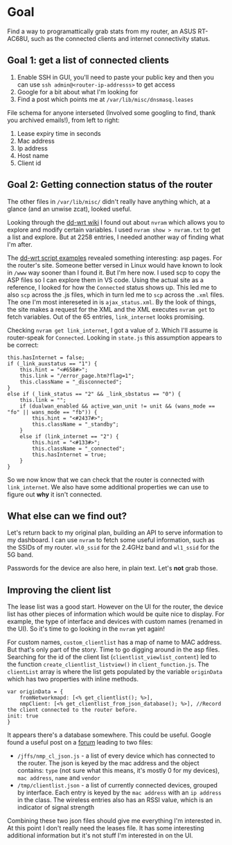 # Goal

Find a way to programattically grab stats from my router, an ASUS RT-AC68U, such as the connected clients and internet connectivity status.

## Goal 1: get a list of connected clients

1. Enable SSH in GUI, you'll need to paste your public key and then you can use `ssh admin@<router-ip-addresss>` to get access
2. Google for a bit about what I'm looking for
3. Find a post which points me at `/var/lib/misc/dnsmasq.leases`

File schema for anyone interseted (Involved some googling to find, thank you archived emails!), from left to right:
1. Lease expiry time in seconds
2. Mac address
3. Ip address
4. Host name
5. Client id

## Goal 2: Getting connection status of the router

The other files in `/var/lib/misc/` didn't really have anything which, at a glance (and an unwise zcat), looked useful.

Looking through the [dd-wrt wiki](https://forum.dd-wrt.com/wiki/index.php/Main_Page) I found out about `nvram` which allows you to explore and modify certain variables. I used `nvram show > nvram.txt` to get a list and explore. But at 2258 entries, I needed another way of finding what I'm after.

The [dd-wrt script examples](https://wiki.dd-wrt.com/wiki/index.php/Script_Examples) revealed something interesting: asp pages. For the router's site. Someone better versed in Linux would have known to look in `/www` way sooner than I found it. But I'm here now. I used scp to copy the ASP files so I can explore them in VS code. Using the actual site as a reference, I looked for how the `Connected` status shows up. This led me to also `scp` across the .js files, which in turn led me to `scp` across the `.xml` files. The one I'm most intereseted in is `ajax_status.xml`. By the look of things, the site makes a request for the XML and the XML executes `nvram get` to fetch variables. Out of the 65 entries, `link_internet` looks promising.

Checking `nvram get link_internet`, I got a value of `2`. Which I'll assume is router-speak for `Connected`. Looking in `state.js` this assumption appears to be correct:

```
this.hasInternet = false;
if (_link_auxstatus == "1") {
	this.hint = "<#658#>";
	this.link = "/error_page.htm?flag=1";
	this.className = "_disconnected";
}
else if (_link_status == "2" && _link_sbstatus == "0") {
	this.link = "";
	if (dualwan_enabled && active_wan_unit != unit && (wans_mode == "fo" || wans_mode == "fb")) {
		this.hint = "<#2437#>";
		this.className = "_standby";
	}
	else if (link_internet == "2") {
		this.hint = "<#133#>";
		this.className = "_connected";
		this.hasInternet = true;
	}
}
```

So we now know that we can check that the router is connected with `link_internet`. We also have some additional properties we can use to figure out **why** it isn't connected.

## What else can we find out?

Let's return back to my original plan, building an API to serve information to my dashboard. I can use `nvram` to fetch some useful information, such as the SSIDs of my router. `wl0_ssid` for the 2.4GHz band and `wl1_ssid` for the 5G band.

Passwords for the device are also here, in plain text. Let's **not** grab those.

## Improving the client list

The lease list was a good start. However on the UI for the router, the device list has other pieces of information which would be quite nice to display. For example, the type of interface and devices with custom names (renamed in the UI). So it's time to go looking in the `nvram` yet again!

For custom names, `custom_clientlist` has a map of name to MAC address. But that's only part of the story. Time to go digging around in the asp files. Searching for the id of the client list (`clientlist_viewlist_content`) led to the function `create_clientlist_listview()` in `client_function.js`. The `clientList` array is where the list gets populated by the variable `originData` which has two properties with inline methods.

```
var originData = {
    fromNetworkmapd: [<% get_clientlist(); %>],
    nmpClient: [<% get_clientlist_from_json_database(); %>], //Record the client connected to the router before.
init: true
}
```

It appears there's a database somewhere. This could be useful. Google found a useful post on a [forum](http://www.snbforums.com/threads/release-freshjr-adaptive-qos-improvements-custom-rules-and-inner-workings.36836/post-467913) leading to two files:
* `/jffs/nmp_cl_json.js` - a list of every device which has connected to the router. The json is keyed by the mac address and the object contains: `type` (not sure what this means, it's mostly 0 for my devices), `mac address`, `name` and `vendor`
* `/tmp/clientlist.json` - a list of currently connected devices, grouped by interface. Each entry is keyed by the `mac address` with an `ip address` in the class. The wireless entries also has an RSSI value, which is an indicator of signal strength

Combining these two json files should give me everything I'm interested in. At this point I don't really need the leases file. It has some interesting additional information but it's not stuff I'm interested in on the UI.
